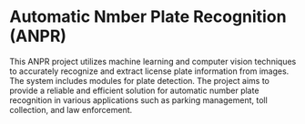 # Automatic Nmber Plate Recognition (ANPR)
This ANPR project utilizes machine learning and computer vision techniques to accurately recognize and extract license plate information from images. The system includes modules for plate detection. The project aims to provide a reliable and efficient solution for automatic number plate recognition in various applications such as parking management, toll collection, and law enforcement.
